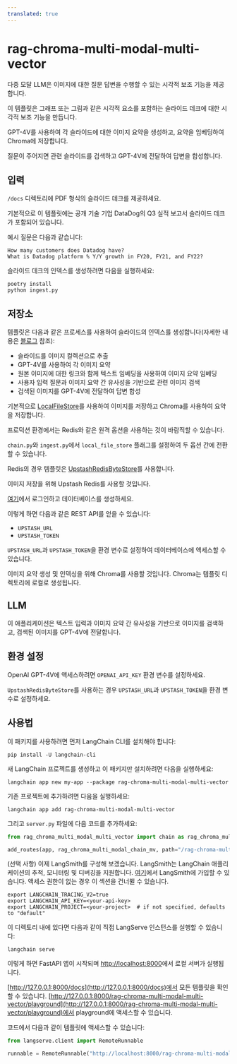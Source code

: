 ```yaml
---
translated: true
---
```


# rag-chroma-multi-modal-multi-vector

다중 모달 LLM은 이미지에 대한 질문 답변을 수행할 수 있는 시각적 보조 기능을 제공합니다.

이 템플릿은 그래프 또는 그림과 같은 시각적 요소를 포함하는 슬라이드 데크에 대한 시각적 보조 기능을 만듭니다.

GPT-4V를 사용하여 각 슬라이드에 대한 이미지 요약을 생성하고, 요약을 임베딩하여 Chroma에 저장합니다.

질문이 주어지면 관련 슬라이드를 검색하고 GPT-4V에 전달하여 답변을 합성합니다.

## 입력

`/docs` 디렉토리에 PDF 형식의 슬라이드 데크를 제공하세요.

기본적으로 이 템플릿에는 공개 기술 기업 DataDog의 Q3 실적 보고서 슬라이드 데크가 포함되어 있습니다.

예시 질문은 다음과 같습니다:

```text
How many customers does Datadog have?
What is Datadog platform % Y/Y growth in FY20, FY21, and FY22?
```

슬라이드 데크의 인덱스를 생성하려면 다음을 실행하세요:

```shell
poetry install
python ingest.py
```

## 저장소

템플릿은 다음과 같은 프로세스를 사용하여 슬라이드의 인덱스를 생성합니다(자세한 내용은 [블로그](https://blog.langchain.dev/multi-modal-rag-template/) 참조):

* 슬라이드를 이미지 컬렉션으로 추출
* GPT-4V를 사용하여 각 이미지 요약
* 원본 이미지에 대한 링크와 함께 텍스트 임베딩을 사용하여 이미지 요약 임베딩
* 사용자 입력 질문과 이미지 요약 간 유사성을 기반으로 관련 이미지 검색
* 검색된 이미지를 GPT-4V에 전달하여 답변 합성

기본적으로 [LocalFileStore](https://python.langchain.com/docs/integrations/stores/file_system)를 사용하여 이미지를 저장하고 Chroma를 사용하여 요약을 저장합니다.

프로덕션 환경에서는 Redis와 같은 원격 옵션을 사용하는 것이 바람직할 수 있습니다.

`chain.py`와 `ingest.py`에서 `local_file_store` 플래그를 설정하여 두 옵션 간에 전환할 수 있습니다.

Redis의 경우 템플릿은 [UpstashRedisByteStore](https://python.langchain.com/docs/integrations/stores/upstash_redis)를 사용합니다.

이미지 저장을 위해 Upstash Redis를 사용할 것입니다.

[여기](https://upstash.com/)에서 로그인하고 데이터베이스를 생성하세요.

이렇게 하면 다음과 같은 REST API를 얻을 수 있습니다:

* `UPSTASH_URL`
* `UPSTASH_TOKEN`

`UPSTASH_URL`과 `UPSTASH_TOKEN`을 환경 변수로 설정하여 데이터베이스에 액세스할 수 있습니다.

이미지 요약 생성 및 인덱싱을 위해 Chroma를 사용할 것입니다. Chroma는 템플릿 디렉토리에 로컬로 생성됩니다.

## LLM

이 애플리케이션은 텍스트 입력과 이미지 요약 간 유사성을 기반으로 이미지를 검색하고, 검색된 이미지를 GPT-4V에 전달합니다.

## 환경 설정

OpenAI GPT-4V에 액세스하려면 `OPENAI_API_KEY` 환경 변수를 설정하세요.

`UpstashRedisByteStore`를 사용하는 경우 `UPSTASH_URL`과 `UPSTASH_TOKEN`을 환경 변수로 설정하세요.

## 사용법

이 패키지를 사용하려면 먼저 LangChain CLI를 설치해야 합니다:

```shell
pip install -U langchain-cli
```

새 LangChain 프로젝트를 생성하고 이 패키지만 설치하려면 다음을 실행하세요:

```shell
langchain app new my-app --package rag-chroma-multi-modal-multi-vector
```

기존 프로젝트에 추가하려면 다음을 실행하세요:

```shell
langchain app add rag-chroma-multi-modal-multi-vector
```

그리고 `server.py` 파일에 다음 코드를 추가하세요:

```python
from rag_chroma_multi_modal_multi_vector import chain as rag_chroma_multi_modal_chain_mv

add_routes(app, rag_chroma_multi_modal_chain_mv, path="/rag-chroma-multi-modal-multi-vector")
```

(선택 사항) 이제 LangSmith를 구성해 보겠습니다.
LangSmith는 LangChain 애플리케이션의 추적, 모니터링 및 디버깅을 지원합니다.
[여기](https://smith.langchain.com/)에서 LangSmith에 가입할 수 있습니다.
액세스 권한이 없는 경우 이 섹션을 건너뛸 수 있습니다.

```shell
export LANGCHAIN_TRACING_V2=true
export LANGCHAIN_API_KEY=<your-api-key>
export LANGCHAIN_PROJECT=<your-project>  # if not specified, defaults to "default"
```

이 디렉토리 내에 있다면 다음과 같이 직접 LangServe 인스턴스를 실행할 수 있습니다:

```shell
langchain serve
```

이렇게 하면 FastAPI 앱이 시작되며 [http://localhost:8000](http://localhost:8000)에서 로컬 서버가 실행됩니다.

[http://127.0.0.1:8000/docs](http://127.0.0.1:8000/docs)에서 모든 템플릿을 확인할 수 있습니다.
[http://127.0.0.1:8000/rag-chroma-multi-modal-multi-vector/playground](http://127.0.0.1:8000/rag-chroma-multi-modal-multi-vector/playground)에서 playground에 액세스할 수 있습니다.

코드에서 다음과 같이 템플릿에 액세스할 수 있습니다:

```python
from langserve.client import RemoteRunnable

runnable = RemoteRunnable("http://localhost:8000/rag-chroma-multi-modal-multi-vector")
```
